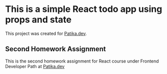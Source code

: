 # This is a simple React todo app using props and state

This project was created for  [Patika.dev](https://app.patika.dev/moduller/react-temel/odev2).

## Second Homework Assignment

This is the second homework assignment for React course under Frontend Developer Path at [Patika.dev](https://app.patika.dev/moduller/react-temel/odev2)
